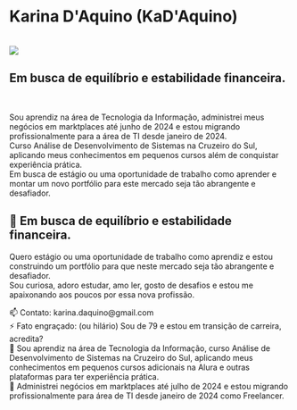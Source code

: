 <h1>Karina D'Aquino (KaD'Aquino)</h1><br>
<img  src = " https://avatars.githubusercontent.com/u/73259119?v=4 " ><br>
<h2>Em busca de equilíbrio e estabilidade financeira.</h2><br>
<p> Sou aprendiz na área de Tecnologia da Informação, administrei meus negócios em marktplaces até junho de 2024 e estou migrando profissionalmente para a área de TI desde janeiro de 2024.<br>
Curso Análise de Desenvolvimento de Sistemas na Cruzeiro do Sul, aplicando meus conhecimentos em pequenos cursos além de conquistar experiência prática. <br>
Em busca de estágio ou uma oportunidade de trabalho como aprender e montar um novo portfólio para este mercado seja tão abrangente e desafiador.<br>
<h2>🔭 Em busca de equilíbrio e estabilidade financeira.</h2>
<p> Quero estágio ou uma oportunidade de trabalho como aprendiz e estou construindo um portfólio para que neste mercado seja tão abrangente e desafiador.<br>
Sou curiosa, adoro estudar, amo ler, gosto de desafios e estou me apaixonando aos poucos por essa nova profissão. </p>
<p>
  📫 Contato: karina.daquino@gmail.com <br>
  ⚡ Fato engraçado: (ou hilário) Sou de 79 e estou em transição de carreira, acredita?<br>
  🌱 Sou aprendiz na área de Tecnologia da Informação, curso Análise de Desenvolvimento de Sistemas na Cruzeiro do Sul, aplicando meus conhecimentos em pequenos cursos adicionais na Alura e outras plataformas para ter experiência prática.<br>
  👯 Administrei negócios em marktplaces até julho de 2024 e estou migrando profissionalmente para área de TI desde janeiro de 2024 como Freelancer.<br>
</p>
